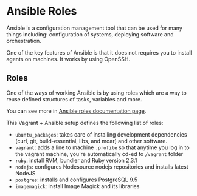 # Ansible Roles

Ansible is a configuration management tool that can be used for many things including: configuration of systems, deploying software and orchestration.

One of the key features of Ansible is that it does not requires you to install agents on machines. It works by using OpenSSH.

## Roles

One of the ways of working Ansible is by using roles which are a way to reuse defined structures of tasks, variables and more.

You can see more in [Ansible roles documentation page](http://docs.ansible.com/ansible/latest/playbooks_reuse_roles.html).

This Vagrant + Ansible setup defines the following list of roles:

- `ubuntu_packages`: takes care of installing development dependencies (curl, git, build-essential, libs, and moar) and other software.
- `vagrant`: adds a line to machine `.profile` so that anytime you log in to the vagrant machine, you're automatically cd-ed to `/vagrant` folder
- `ruby`: install RVM, bundler and Ruby version 2.3.1
- `nodejs`: configures Nodesource nodejs repositories and installs latest NodeJS
- `postgres`: installs and configures PostgreSQL 9.5
- `imagemagick`: install Image Magick and its libraries